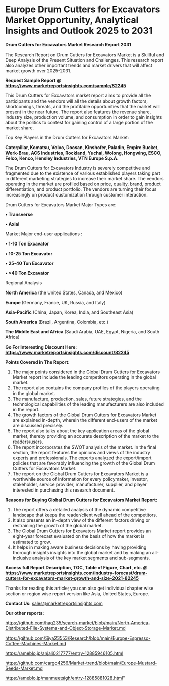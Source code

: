 # Europe Drum Cutters for Excavators Market Opportunity, Analytical Insights and Outlook 2025 to 2031

<strong>Drum Cutters for Excavators Market Research Report 2031</strong>

The Research Report on Drum Cutters for Excavators Market is a Skillful and Deep Analysis of the Present Situation and Challenges. This research report also analyzes other important trends and market drivers that will affect market growth over 2025-2031.

<strong>Request Sample Report @ <a href=https://www.marketreportsinsights.com/sample/82245>https://www.marketreportsinsights.com/sample/82245</a></strong>

This Drum Cutters for Excavators market report aims to provide all the participants and the vendors will all the details about growth factors, shortcomings, threats, and the profitable opportunities that the market will present in the near future. The report also features the revenue share, industry size, production volume, and consumption in order to gain insights about the politics to contest for gaining control of a large portion of the market share.

Top Key Players in the Drum Cutters for Excavators Market:

<strong>Caterpillar, Komatsu, Volvo, Doosan, Kinshofer, Paladin, Empire Bucket, Werk-Brau, ACS Industries, Rockland, Yuchai, Wolong, Hongwing, ESCO, Felco, Kenco, Hensley Industries, VTN Europe S.p.A.</strong>

The Drum Cutters for Excavators Industry is severely competitive and fragmented due to the existence of various established players taking part in different marketing strategies to increase their market share. The vendors operating in the market are profiled based on price, quality, brand, product differentiation, and product portfolio. The vendors are turning their focus increasingly on product customization through customer interaction.

Drum Cutters for Excavators Market Major Types are:

<strong>• Transverse

• Axial</strong>

Market Major end-user applications :

<strong>• 1-10 Ton Excavator

• 10-25 Ton Excavator

• 25-40 Ton Excavator

• >40 Ton Excavator</strong>

Regional Analysis

</u><strong><b>North America</b></strong> (the United States, Canada, and Mexico)

<strong><b>Europe </b></strong>(Germany, France, UK, Russia, and Italy)

<strong><b>Asia-Pacific</b></strong> (China, Japan, Korea, India, and Southeast Asia)

<strong><b>South America</b></strong> (Brazil, Argentina, Colombia, etc.)

<strong><b>The Middle East and Africa</b></strong> (Saudi Arabia, UAE, Egypt, Nigeria, and South Africa)

<strong>Go For Interesting Discount Here: <a href=https://www.marketreportsinsights.com/discount/82245>https://www.marketreportsinsights.com/discount/82245</a></strong>

<strong>Points Covered in The Report:</strong>
<ol>
  <li>The major points considered in the Global Drum Cutters for Excavators Market report include the leading competitors operating in the global market.</li>
  <li>The report also contains the company profiles of the players operating in the global market.</li>
  <li>The manufacture, production, sales, future strategies, and the technological capabilities of the leading manufacturers are also included in the report.</li>
  <li>The growth factors of the Global Drum Cutters for Excavators Market are explained in-depth, wherein the different end-users of the market are discussed precisely.</li>
  <li>The report also talks about the key application areas of the global market, thereby providing an accurate description of the market to the readers/users.</li>
  <li>The report incorporates the SWOT analysis of the market. In the final section, the report features the opinions and views of the industry experts and professionals. The experts analyzed the export/import policies that are favorably influencing the growth of the Global Drum Cutters for Excavators Market.</li>
  <li>The report on the Global Drum Cutters for Excavators Market is a worthwhile source of information for every policymaker, investor, stakeholder, service provider, manufacturer, supplier, and player interested in purchasing this research document.</li>
</ol>
<strong>Reasons for Buying Global Drum Cutters for Excavators Market Report:</strong>

<ol>
  <li>The report offers a detailed analysis of the dynamic competitive landscape that keeps the reader/client well ahead of the competitors.</li>
  <li>It also presents an in-depth view of the different factors driving or restraining the growth of the global market.</li>
  <li>The Global Drum Cutters for Excavators Market report provides an eight-year forecast evaluated on the basis of how the market is estimated to grow.</li>
  <li>It helps in making aware business decisions by having providing thorough insights insights into the global market and by making an all-inclusive analysis of the key market segments and sub-segments.</li>
</ol>
<strong>Access full Report Description, TOC, Table of Figure, Chart, etc. @ <a href=https://www.marketreportsinsights.com/industry-forecast/drum-cutters-for-excavators-market-growth-and-size-2021-82245>https://www.marketreportsinsights.com/industry-forecast/drum-cutters-for-excavators-market-growth-and-size-2021-82245</a></strong>


Thanks for reading this article; you can also get individual chapter wise section or region wise report version like Asia, United States, Europe.

<strong>Contact Us:</strong>
sales@marketreportsinsights.com

<strong>Our other reports:</strong>

<a href=https://github.com/haq235/search-market/blob/main/North-America-Distributed-File-Systems-and-Object-Storage-Market.md>https://github.com/haq235/search-market/blob/main/North-America-Distributed-File-Systems-and-Object-Storage-Market.md</a>

<a href=https://github.com/Siya23553/Research/blob/main/Europe-Espresso-Coffee-Machines-Market.md>https://github.com/Siya23553/Research/blob/main/Europe-Espresso-Coffee-Machines-Market.md</a>

<a href=https://ameblo.jp/anjali0217777/entry-12885946105.html>https://ameblo.jp/anjali0217777/entry-12885946105.html</a>

<a href=https://github.com/cargo4256/Market-trend/blob/main/Europe-Mustard-Seeds-Market.md>https://github.com/cargo4256/Market-trend/blob/main/Europe-Mustard-Seeds-Market.md</a>

<a href=https://ameblo.jp/manmeetsigh/entry-12885881028.html>https://ameblo.jp/manmeetsigh/entry-12885881028.html</a>"
